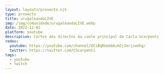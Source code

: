 ```yaml
---
layout: layouts/proxecto.njk
type: proxecto
title: urugaleandoLIVE
img: /img/comunidade/urugaleandoLIVE.webp
date: 2022-11-01
platform: youtube
description: C﻿ortes dos directos da canle principal de Carla Scarpenti
redes:
  youtube: https://youtube.com/channel/UCiBqRUebb6iHZj1mrjzwUhg/
  twitter: https://twitter.com/CScarpenti
tags:
  - youtube
  - twitch
---
```

